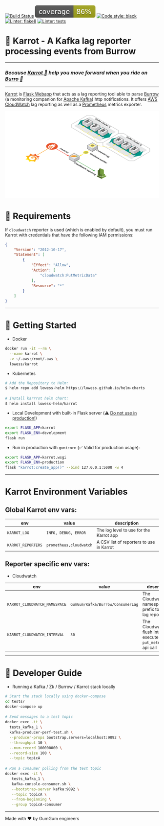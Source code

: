 [![Build Status](https://cloud.drone.io/api/badges/Lowess/karrot/status.svg)](https://cloud.drone.io/Lowess/karrot)
![coverage](./tests/results/coverage.svg)
[![Code style: black](https://img.shields.io/badge/code%20style-black-black.svg)](https://github.com/psf/black)
[![Linter: flake8](https://img.shields.io/badge/linter-flake8-blue.svg)](http://flake8.pycqa.org/en/latest/)
[![Linter: tests](https://img.shields.io/badge/tests-tox-yellow.svg)](hhttps://tox.readthedocs.io/en/latest)

# :carrot: Karrot - A Kafka lag reporter processing events from Burrow

---

### *Because [Karrot :carrot:](https://github.com/Lowess/karrot) help you move forward when you ride on [Burro :horse:](https://github.com/linkedin/Burrow)*

---

[Karrot](https://github.com/Lowess/karrot) is [Flask Webapp](http://flask.palletsprojects.com/en/1.1.x/) that acts as a lag reporting tool able to parse [Burrow](https://github.com/linkedin/Burrow) (a monitoring companion for [Apache Kafka](http://kafka.apache.org)) http notifications. It offers [AWS CloudWatch](https://aws.amazon.com/cloudwatch/) lag reporting as well as a [Prometheus](https://prometheus.io/) metrics exporter.

![Karrot Infrastructure Diagram](docs/img/karrot-diagram.png)

# :pushpin: Requirements

If `cloudwatch` reporter is used (which is enabled by default), you must run Karrot with credentials that have the following IAM permissions:

```json
{
    "Version": "2012-10-17",
    "Statement": [
        {
            "Effect": "Allow",
            "Action": [
                "cloudwatch:PutMetricData"
            ],
            "Resource": "*"
        }
    ]
}
```

---

# :rocket: Getting Started

* Docker

```bash
docker run -it --rm \
  --name karrot \
  -v ~/.aws:/root/.aws \
  lowess/karrot
```

* Kubernetes

```bash
# Add the Repository to Helm:
$ helm repo add lowess-helm https://lowess.github.io/helm-charts

# Install karrrot helm chart:
$ helm install lowess-helm/karrot
```

* Local Development with built-in Flask server (:warning: [Do not use in production!](https://flask.palletsprojects.com/en/1.1.x/deploying/))

```bash
export FLASK_APP=karrot
export FLASK_ENV=development
flask run
```

* Run in production with `gunicorn` (:white_check_mark: Valid for production usage):

```bash
export FLASK_APP=karrot.wsgi
export FLASK_ENV=production
flask "karrot:create_app()" --bind 127.0.0.1:5000 -w 4
```

---


# Karrot Environment Variables

## Global Karrot env vars:

| env                | value                   | description                              |
|--------------------|-------------------------|------------------------------------------|
| `KARROT_LOG`       | `INFO, DEBUG, ERROR`    | The log level to use for the Karrot app  |
| `KARROT_REPORTERS` | `prometheus,cloudwatch` | A CSV list of reporters to use in Karrot |

## Reporter specific env vars:

* Cloudwatch

| env                           | value                             | description                                                             |
|-------------------------------|-----------------------------------|-------------------------------------------------------------------------|
| `KARROT_CLOUDWATCH_NAMESPACE` | `GumGum/Kafka/Burrow/ConsumerLag` | The Cloudwatch namespace prefix to use for lag reporting                |
| `KARROT_CLOUDWATCH_INTERVAL`  | `30`                              | The Cloudwatch flush interval to execute the `put_metric_data` api call |

---

# :wrench: Developer Guide
* Running a Kafka / Zk / Burrow / Karrot stack locally

```bash
# Start the stack locally using docker-compose
cd tests/
docker-compose up

# Send messages to a test topic
docker exec -it \
  tests_kafka_1 \
  kafka-producer-perf-test.sh \
  --producer-props bootstrap.servers=localhost:9092 \
  --throughput 10 \
  --num-record 100000000 \
  --record-size 100 \
  --topic topicA

# Run a consumer polling from the test topic
docker exec -it \
   tests_kafka_1 \
   kafka-console-consumer.sh \
   --bootstrap-server kafka:9092 \
   --topic topicA \
   --from-beginning \
   --group topicA-consumer
```

---

Made with ♥ by GumGum engineers
